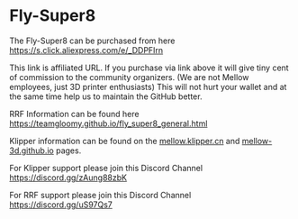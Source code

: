 # Fly-Super8

The Fly-Super8 can be purchased from here https://s.click.aliexpress.com/e/_DDPFIrn

This link is affiliated URL. If you purchase via link above it will give tiny cent of commission to the community organizers. (We are not Mellow employees, just 3D printer enthusiasts) This will not hurt your wallet and at the same time help us to maintain the GitHub better.

RRF Information can be found here https://teamgloomy.github.io/fly_super8_general.html

Klipper information can be found on the [mellow.klipper.cn](https://mellow.klipper.cn/#/board/fly_super8/) and [mellow-3d.github.io](https://mellow-3d.github.io/fly_super8.html) pages.

For Klipper support please join this Discord Channel https://discord.gg/zAung88zbK

For RRF support please join this Discord Channel https://discord.gg/uS97Qs7
